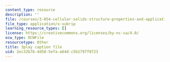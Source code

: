```yaml
---
content_type: resource
description: ''
file: /courses/3-054-cellular-solids-structure-properties-and-applications-spring-2015/2ec32b7b4d585efaa64dc5b1797f0723_jJvVmdkiD3Y.vtt
file_type: application/x-subrip
learning_resource_types: []
license: https://creativecommons.org/licenses/by-nc-sa/4.0/
ocw_type: OCWFile
resourcetype: Other
title: 3play caption file
uid: 2ec32b7b-4d58-5efa-a64d-c5b1797f0723
---
```

